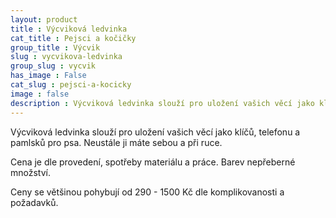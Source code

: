 ```yaml
---
layout: product
title : Výcviková ledvinka
cat_title : Pejsci a kočičky
group_title : Výcvik
slug : vycvikova-ledvinka
group_slug : vycvik
has_image : False
cat_slug : pejsci-a-kocicky
image : false
description : Výcviková ledvinka slouží pro uložení vašich věcí jako klíčů, telefonu a pamlsků pro psa. Neustále ji máte sebou a při ruce.
---
```


Výcviková ledvinka slouží pro uložení vašich věcí jako klíčů, telefonu a pamlsků pro psa. Neustále ji máte sebou a při ruce.

Cena je dle provedení, spotřeby materiálu a práce. Barev nepřeberné množství.

Ceny se většinou pohybují od 290 - 1500 Kč dle komplikovanosti a požadavků.

